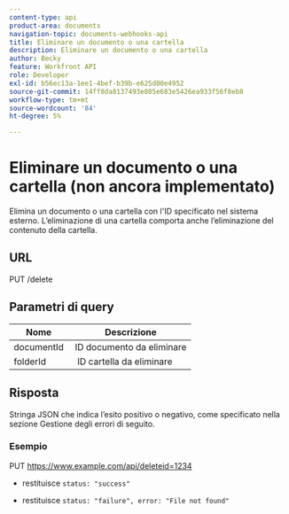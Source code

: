 ```yaml
---
content-type: api
product-area: documents
navigation-topic: documents-webhooks-api
title: Eliminare un documento o una cartella
description: Eliminare un documento o una cartella
author: Becky
feature: Workfront API
role: Developer
exl-id: b56ec13a-1ee1-4bef-b39b-e625d00e4952
source-git-commit: 14ff8da8137493e805e683e5426ea933f56f8eb8
workflow-type: tm+mt
source-wordcount: '84'
ht-degree: 5%

---
```



# Eliminare un documento o una cartella (non ancora implementato)

Elimina un documento o una cartella con l&#39;ID specificato nel sistema esterno. L’eliminazione di una cartella comporta anche l’eliminazione del contenuto della cartella.

## URL

PUT /delete

## Parametri di query

| Nome  | Descrizione |
|---|---|
| documentId  | ID documento da eliminare |
| folderId  |  ID cartella da eliminare |



## Risposta

Stringa JSON che indica l’esito positivo o negativo, come specificato nella sezione Gestione degli errori di seguito.

### Esempio

PUT https://www.example.com/api/delete­­­­­­­­­­­­­­­­­­­­­­­­­­­­­id=1234
* restituisce `status: "success"`

* restituisce `status: "failure", error: "File not found"`
